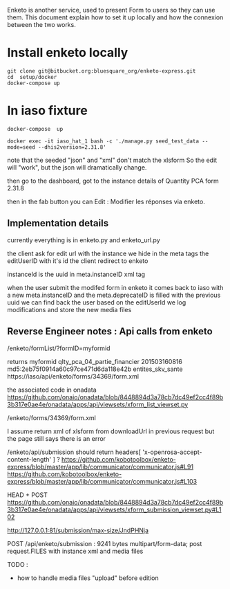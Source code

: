 Enketo is another service, used to present Form to users so they can use them. This document explain how to set it up
locally and how the connexion between the two works. 

# Install enketo locally

```
git clone git@bitbucket.org:bluesquare_org/enketo-express.git
cd  setup/docker
docker-compose up
```

# In iaso fixture

```
docker-compose  up

docker exec -it iaso_hat_1 bash -c './manage.py seed_test_data --mode=seed --dhis2version=2.31.8'

```

note that the seeded "json" and "xml" don't match the xlsform
So the edit will "work", but the json will dramatically change.

then go to the dashboard, got to the instance details of Quantity PCA form 2.31.8

then in the fab button you can Edit : Modifier les réponses via enketo.

## Implementation details

currently everything is in enketo.py and enketo_url.py

the client ask for edit url with the instance
we hide in the meta tags the editUserID with it's id
the client redirect to enketo

instanceId is the uuid in meta.instanceID xml tag

when the user submit the modifed form in enketo
it comes back to iaso with a new meta.instanceID
and the meta.deprecateID is filled with the previous uuid
we can find back the user based on the editUserId
we log modifications and store the new media files


## Reverse Engineer notes : Api calls from enketo

/enketo/formList/?formID=myformid

returns
<xforms xmlns="http://openrosa.org/xforms/xformsList">
	<xform>
		<formID>myformid</formID>
		<name>qlty_pca_04_partie_financier</name>
		<version>201503160816</version>
		<hash>md5:2eb75f0914a60c97ce471d6da118e42b</hash>
		<descriptionText>entites_skv_sante</descriptionText>
		<downloadUrl>https://iaso/api/enketo/forms/34369/form.xml</downloadUrl>
	</xform>
</xforms>

the associated code in onadata
https://github.com/onaio/onadata/blob/8448894d3a78cb7dc49ef2cc4f89b3b317e0ae4e/onadata/apps/api/viewsets/xform_list_viewset.py

/enketo/forms/34369/form.xml

I assume return xml of xlsform from downloadUrl in previous request
but the page still says there is an error

/enketo/api/submission
should return headers[ 'x-openrosa-accept-content-length' ]  ?
https://github.com/kobotoolbox/enketo-express/blob/master/app/lib/communicator/communicator.js#L91
https://github.com/kobotoolbox/enketo-express/blob/master/app/lib/communicator/communicator.js#L103

HEAD + POST
https://github.com/onaio/onadata/blob/8448894d3a78cb7dc49ef2cc4f89b3b317e0ae4e/onadata/apps/api/viewsets/xform_submission_viewset.py#L102

http://127.0.0.1:81/submission/max-size/JndPHNja

POST /api/enketo/submission :  9241 bytes multipart/form-data;
  post request.FILES with instance xml and media files

TODO :
  - how to handle media files "upload" before edition



